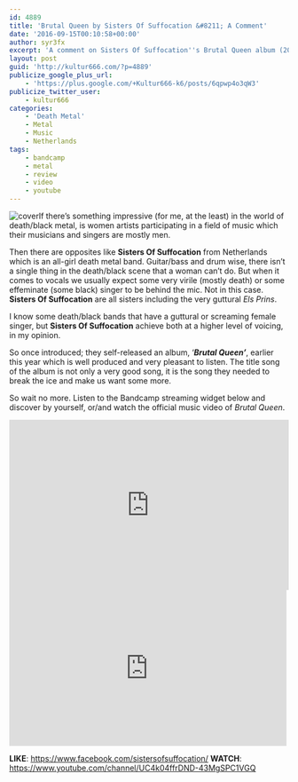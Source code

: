 ```yaml
---
id: 4889
title: 'Brutal Queen by Sisters Of Suffocation &#8211; A Comment'
date: '2016-09-15T00:10:58+00:00'
author: syr3fx
excerpt: 'A comment on Sisters Of Suffocation''s Brutal Queen album (2016).'
layout: post
guid: 'http://kultur666.com/?p=4889'
publicize_google_plus_url:
    - 'https://plus.google.com/+Kultur666-k6/posts/6qpwp4o3qW3'
publicize_twitter_user:
    - kultur666
categories:
    - 'Death Metal'
    - Metal
    - Music
    - Netherlands
tags:
    - bandcamp
    - metal
    - review
    - video
    - youtube
---
```


![cover](http://localhost:8080/wp-content/uploads/2016/09/cover.jpg?w=680)If there’s something impressive (for me, at the least) in the world of death/black metal, is women artists participating in a field of music which their musicians and singers are mostly men.

Then there are opposites like **Sisters Of Suffocation** from Netherlands which is an all-girl death metal band. Guitar/bass and drum wise, there isn’t a single thing in the death/black scene that a woman can’t do. But when it comes to vocals we usually expect some very virile (mostly death) or some effeminate (some black) singer to be behind the mic. Not in this case. **Sisters Of Suffocation** are all sisters including the very guttural *Els Prins*.

I know some death/black bands that have a guttural or screaming female singer, but **Sisters Of Suffocation** achieve both at a higher level of voicing, in my opinion.

So once introduced; they self-released an album, ‘***Brutal Queen’***, earlier this year which is well produced and very pleasant to listen. The title song of the album is not only a very good song, it is the song they needed to break the ice and make us want some more.

So wait no more. Listen to the Bandcamp streaming widget below and discover by yourself, or/and watch the official music video of *Brutal Queen*.

<iframe style="border: 0; width: 100%; height: 307px;" src="https://bandcamp.com/EmbeddedPlayer/album=3466669905/size=large/bgcol=333333/linkcol=e99708/tracklist=false/transparent=true/" seamless></iframe>

<iframe allow="accelerometer; autoplay; clipboard-write; encrypted-media; gyroscope; picture-in-picture; web-share" allowfullscreen="" frameborder="0" height="281" loading="lazy" src="https://www.youtube.com/embed/BcZqB1oDF7k?feature=oembed" title="SISTERS OF SUFFOCATION - Brutal Queen (Official Music Video)" width="500"></iframe>

**LIKE**: <https://www.facebook.com/sistersofsuffocation/>
**WATCH**: <https://www.youtube.com/channel/UC4k04ffrDND-43MgSPC1VGQ>